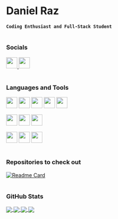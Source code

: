 # Daniel Raz

**`Coding Enthusiast and Full-Stack Student`**

#

### Socials
<a href="https://www.twitter.com" alt="Twitter Profile">
  <img width=30 src="https://cdn.jsdelivr.net/gh/devicons/devicon/icons/twitter/twitter-original.svg" />
</a>     
<a href="https://www.linkedin.com/in/daniel-raz-42b705250/" alt="LinkedIn Profile">
  <img width=30 src="https://cdn.jsdelivr.net/gh/devicons/devicon/icons/linkedin/linkedin-original.svg" />          
</a>

#

### Languages and Tools
<p align="left">
  <img width=30 src="https://cdn.jsdelivr.net/gh/devicons/devicon/icons/html5/html5-original.svg" />
  <img width=30 src="https://cdn.jsdelivr.net/gh/devicons/devicon/icons/css3/css3-original.svg" />
  <!-- <img width=30 src="https://cdn.jsdelivr.net/gh/devicons/devicon/icons/javascript/javascript-original.svg" /> -->
  <!-- <img width=30 src="https://cdn.jsdelivr.net/gh/devicons/devicon/icons/react/react-original-wordmark.svg" /> -->
  <!-- <img width=30 src="https://cdn.jsdelivr.net/gh/devicons/devicon/icons/bootstrap/bootstrap-original.svg" /> -->
  <img width=30 src="https://cdn.jsdelivr.net/gh/devicons/devicon/icons/python/python-original.svg" />
  <img width=30 src="https://cdn.jsdelivr.net/gh/devicons/devicon/icons/swift/swift-original.svg" />          
  <img width=30 src="https://cdn.jsdelivr.net/gh/devicons/devicon/icons/postgresql/postgresql-original.svg" />    
  <!-- <img width=30 src="https://cdn.jsdelivr.net/gh/devicons/devicon/icons/c/c-original.svg" /> -->
</p>

<p align="left">
  <img width=30 src="https://cdn.jsdelivr.net/gh/devicons/devicon/icons/xcode/xcode-plain.svg" />
  <img width=30 src="https://cdn.jsdelivr.net/gh/devicons/devicon/icons/vscode/vscode-original-wordmark.svg" />
  <img width=30 src="https://cdn.jsdelivr.net/gh/devicons/devicon/icons/pycharm/pycharm-original.svg" />
</p>
          

<p align="left">
  <img width=30 src="https://cdn.jsdelivr.net/gh/devicons/devicon/icons/ubuntu/ubuntu-plain.svg" />
  <img width=30 src="https://cdn.jsdelivr.net/gh/devicons/devicon/icons/git/git-original.svg" />
  <img width=30 src="https://cdn.jsdelivr.net/gh/devicons/devicon/icons/sourcetree/sourcetree-original.svg" />
</p>

#

### Repositories to check out

[![Readme Card](https://github-readme-stats-git-masterrstaa-rickstaa.vercel.app/api/pin/?username=druckhead&repo=EduLabs-FullStack-Course)](https://github.com/anuraghazra/github-readme-stats)

#

### GitHub Stats


<!-- [![Daniels's GitHub stats-Dark](https://github-readme-stats-git-masterrstaa-rickstaa.vercel.app/api?username=druckhead&count_private=true&show_icons=true&theme=cobalt#gh-dark-mode-only)](https://github.com/anuraghazra/github-readme-stats#gh-dark-mode-only) -->

<!-- [![Daniels's GitHub stats-Light](https://github-readme-stats-git-masterrstaa-rickstaa.vercel.app/api?username=druckhead&count_private=True&show_icons=true&theme=buefy#gh-light-mode-only)](https://github.com/anuraghazra/github-readme-stats#gh-light-mode-only) -->

<!-- [![Top Langs](https://github-readme-stats-git-masterrstaa-rickstaa.vercel.app/api/top-langs/?username=druckhead&layout=compact)](https://github.com/anuraghazra/github-readme-stats) -->

<!-- ![GitHub Streak](https://streak-stats.demolab.com?user=druckhead&theme=buefy&border_radius=4.5) -->

<a href="https://github.com/anuraghazra/github-readme-stats">
  <img align="center" src="https://github-readme-stats-git-masterrstaa-rickstaa.vercel.app/api/top-langs/?username=druckhead">
</a>
<a href="https://github.com/anuraghazra/github-readme-stats#gh-dark-mode-only">
  <img align="center" src="https://github-readme-stats-git-masterrstaa-rickstaa.vercel.app/api?username=druckhead&count_private=true&show_icons=true&theme=cobalt#gh-dark-mode-only">
</a>
<a href="https://github.com/anuraghazra/github-readme-stats#gh-light-mode-only">
 <img align="center" src="https://github-readme-stats-git-masterrstaa-rickstaa.vercel.app/api?username=druckhead&count_private=True&show_icons=true&theme=buefy#gh-light-mode-only">
</a>
<img align="center" src="https://streak-stats.demolab.com?user=druckhead&theme=buefy&border_radius=4.5">
</a>

#

<!-- <details>
  <summary><h3>Coding Journey</h3></summary>
  <p>hello</p> -->